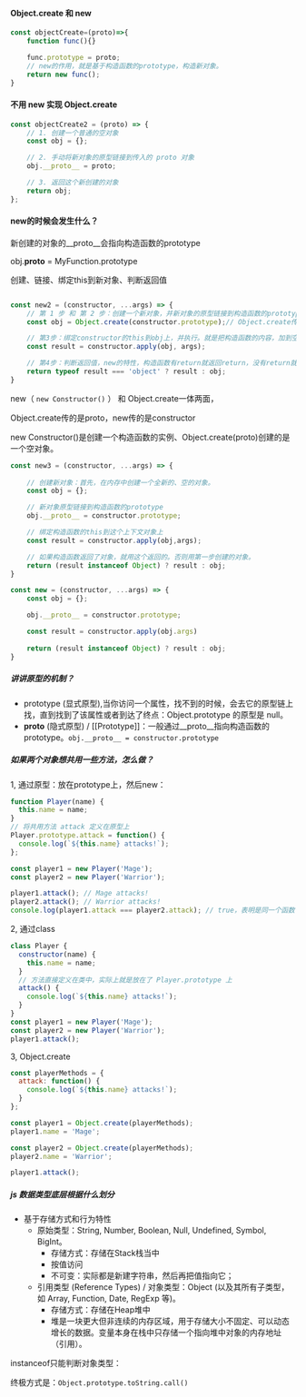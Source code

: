#### Object.create 和 new

```js
const objectCreate=(proto)=>{
    function func(){}

    func.prototype = proto;
    // new的作用，就是基于构造函数的prototype，构造新对象。
    return new func();
}
```

#### 不用 new 实现 Object.create

```js
const objectCreate2 = (proto) => {
    // 1. 创建一个普通的空对象
    const obj = {};

    // 2. 手动将新对象的原型链接到传入的 proto 对象
    obj.__proto__ = proto;

    // 3. 返回这个新创建的对象
    return obj;
};
```

#### new的时候会发生什么？

新创建的对象的__proto__会指向构造函数的prototype

obj.__proto__ = MyFunction.prototype

创建、链接、绑定this到新对象、判断返回值

```js

const new2 = (constructor, ...args) => {
    // 第 1 步 和 第 2 步：创建一个新对象，并新对象的原型链接到构造函数的prototype
    const obj = Object.create(constructor.prototype);// Object.create传入的是proto

    // 第3步：绑定constructor的this到obj上，并执行。就是把构造函数的内容，加到空对象obj上。
    const result = constructor.apply(obj, args);

    // 第4步：判断返回值，new的特性，构造函数有return就返回return，没有return就返回新创建的对象。
    return typeof result === 'object' ? result : obj;
}
```

new（ `new Constructor()` ） 和 Object.create一体两面，

Object.create传的是proto，new传的是constructor

new Constructor()是创建一个构造函数的实例、Object.create(proto)创建的是一个空对象。

```js
const new3 = (constructor, ...args) => {
    
    // 创建新对象：首先，在内存中创建一个全新的、空的对象。
    const obj = {};

    // 新对象原型链接到构造函数的prototype
    obj.__proto__ = constructor.prototype;

    // 绑定构造函数的this到这个上下文对象上
    const result = constructor.apply(obj,args);

    // 如果构造函数返回了对象，就用这个返回的。否则用第一步创建的对象。
    return (result instanceof Object) ? result : obj;
}
```






```js
const new = (constructor, ...args) => {
    const obj = {};

    obj.__proto__ = constructor.prototype;

    const result = constructor.apply(obj.args)
    
    return (result instanceof Object) ? result : obj;
}
```


##### 讲讲原型的机制？

- prototype (显式原型),当你访问一个属性，找不到的时候，会去它的原型链上找，直到找到了该属性或者到达了终点：Object.prototype 的原型是 null。
- __proto__ (隐式原型) / [[Prototype]]：一般通过__proto__指向构造函数的prototype。`obj.__proto__ = constructor.prototype`

##### 如果两个对象想共用一些方法，怎么做？

1, 通过原型：放在prototype上，然后new：
```js
function Player(name) {
  this.name = name;
}
// 将共用方法 attack 定义在原型上
Player.prototype.attack = function() {
  console.log(`${this.name} attacks!`);
};

const player1 = new Player('Mage');
const player2 = new Player('Warrior');

player1.attack(); // Mage attacks!
player2.attack(); // Warrior attacks!
console.log(player1.attack === player2.attack); // true，表明是同一个函数
```

2, 通过class
```js
class Player {
  constructor(name) {
    this.name = name;
  }
  // 方法直接定义在类中，实际上就是放在了 Player.prototype 上
  attack() {
    console.log(`${this.name} attacks!`);
  }
}
const player1 = new Player('Mage');
const player2 = new Player('Warrior');
player1.attack();
```

3, Object.create

```js
const playerMethods = {
  attack: function() {
    console.log(`${this.name} attacks!`);
  }
};

const player1 = Object.create(playerMethods);
player1.name = 'Mage';

const player2 = Object.create(playerMethods);
player2.name = 'Warrior';

player1.attack();
```
##### js 数据类型底层根据什么划分

- 基于存储方式和行为特性
    - 原始类型：String, Number, Boolean, Null, Undefined, Symbol, BigInt。
        - 存储方式：存储在Stack栈当中
        - 按值访问
        - 不可变：实际都是新建字符串，然后再把值指向它；
    - 引用类型 (Reference Types) / 对象类型：Object (以及其所有子类型，如 Array, Function, Date, RegExp 等)。
        - 存储方式：存储在Heap堆中
        - 堆是一块更大但非连续的内存区域，用于存储大小不固定、可以动态增长的数据。变量本身在栈中只存储一个指向堆中对象的内存地址（引用）。


instanceof只能判断对象类型：

终极方式是：`Object.prototype.toString.call()`